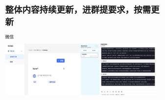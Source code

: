 # 整体内容持续更新，进群提要求，按需更新

微信

<div style="display: flex;flex-direction: row">
    <img src="./1713170533555.jpg" width="49%">
    <img src="./1713170761198.jpg" width="49%">
</div>